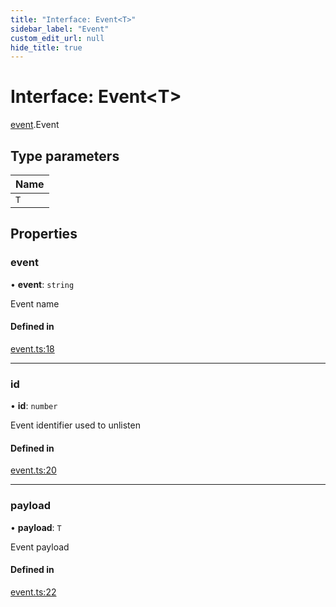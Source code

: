 ```yaml
---
title: "Interface: Event<T>"
sidebar_label: "Event"
custom_edit_url: null
hide_title: true
---
```


# Interface: Event<T\>

[event](../modules/event.md).Event

## Type parameters

| Name |
| :------ |
| `T` |

## Properties

### event

• **event**: `string`

Event name

#### Defined in

[event.ts:18](https://github.com/tauri-apps/tauri/blob/e663bdd/tooling/api/src/event.ts#L18)

___

### id

• **id**: `number`

Event identifier used to unlisten

#### Defined in

[event.ts:20](https://github.com/tauri-apps/tauri/blob/e663bdd/tooling/api/src/event.ts#L20)

___

### payload

• **payload**: `T`

Event payload

#### Defined in

[event.ts:22](https://github.com/tauri-apps/tauri/blob/e663bdd/tooling/api/src/event.ts#L22)
